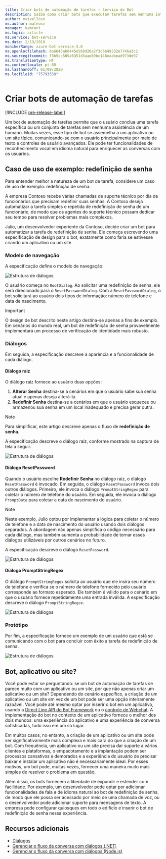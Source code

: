 ```yaml
---
title: Criar bots de automação de tarefas – Serviço de Bot
description: Saiba como criar bots que executam tarefas sem nenhuma intervenção humana.
author: matvelloso
ms.author: mateusv
manager: kamrani
ms.topic: article
ms.service: bot-service
ms.date: 2/13/2018
monikerRange: azure-bot-service-3.0
ms.openlocfilehash: 0a6643ab0445e569d26a2f3c6b49532e7746a3c2
ms.sourcegitcommit: f8b5cc509a6351d3aae89bc146eaabead973de97
ms.translationtype: HT
ms.contentlocale: pt-BR
ms.lasthandoff: 01/09/2020
ms.locfileid: "75793338"
---
```

# <a name="create-task-automation-bots"></a>Criar bots de automação de tarefas

[!INCLUDE [pre-release-label](./includes/pre-release-label-v3.md)]

Um bot de automação de tarefas permite que o usuário conclua uma tarefa específica ou um conjunto de tarefas sem nenhuma assistência de um humano. Muitas vezes, esse tipo de bot se assemelha a um aplicativo ou um site típico, comunicando-se com o usuário principalmente por meio de texto e controles de usuário avançados. Ele pode ter funcionalidades de reconhecimento vocal em idioma natural para enriquecer as conversas com os usuários. 

## <a name="example-use-case-password-reset"></a>Caso de uso de exemplo: redefinição de senha

Para entender melhor a natureza de um bot de tarefa, considere um caso de uso de exemplo: redefinição de senha. 

A empresa Contoso recebe várias chamadas de suporte técnico por dia de funcionários que precisam redefinir suas senhas. A Contoso deseja automatizar a tarefa simples e repetida de redefinição de senha de um funcionário, de modo que os agentes do suporte técnico possam dedicar seu tempo para resolver problemas mais complexos. 

Julio, um desenvolvedor experiente da Contoso, decide criar um bot para automatizar a tarefa de redefinição de senha. Ele começa escrevendo uma especificação de design para o bot, exatamente como faria se estivesse criando um aplicativo ou um site. 

### <a name="navigation-model"></a>Modelo de navegação

A especificação define o modelo de navegação:

![Estrutura de diálogos](~/media/bot-service-design-pattern-task-automation/simple-task1.png)

O usuário começa no `RootDialog`. Ao solicitar uma redefinição de senha, ele  
será direcionado para o `ResetPasswordDialog`. Com a `ResetPasswordDialog`, o bot solicitará ao usuário dois tipos de informação: número de telefone e data de nascimento. 

> [!IMPORTANT]
> O design de bot descrito neste artigo destina-se apenas a fins de exemplo. Em cenários do mundo real, um bot de redefinição de senha provavelmente implementará um processo de verificação de identidade mais robusto.

### <a name="dialogs"></a>Diálogos

Em seguida, a especificação descreve a aparência e a funcionalidade de cada diálogo. 

#### <a name="root-dialog"></a>Diálogo raiz

O diálogo raiz fornece ao usuário duas opções: 

1. **Alterar Senha** destina-se a cenários em que o usuário sabe sua senha atual e apenas deseja alterá-la.
2. **Redefinir Senha** destina-se a cenários em que o usuário esqueceu ou armazenou sua senha em um local inadequado e precisa gerar outra.

> [!NOTE]
> Para simplificar, este artigo descreve apenas o fluxo de **redefinição de senha**.

A especificação descreve o diálogo raiz, conforme mostrado na captura de tela a seguir.

![Estrutura de diálogos](~/media/bot-service-design-pattern-task-automation/simple-task2.png)

#### <a name="resetpassword-dialog"></a>Diálogo ResetPassword

Quando o usuário escolhe **Redefinir Senha** no diálogo raiz, o diálogo `ResetPassword` é invocado. Em seguida, o diálogo `ResetPassword` invoca dois outros diálogos. Primeiro, ele invoca o diálogo `PromptStringRegex` para coletar o número de telefone do usuário. Em seguida, ele invoca o diálogo `PromptDate` para coletar a data de nascimento do usuário. 

> [!NOTE]
> Neste exemplo, Julio optou por implementar a lógica para coletar o número de telefone e a data de nascimento do usuário usando dois diálogos separados. A abordagem não apenas simplifica o código necessário para cada diálogo, mas também aumenta a probabilidade de tornar esses diálogos utilizáveis por outros cenários no futuro. 

A especificação descreve o diálogo `ResetPassword`.

![Estrutura de diálogos](~/media/bot-service-design-pattern-task-automation/simple-task3.png)

#### <a name="promptstringregex-dialog"></a>Diálogo PromptStringRegex

O diálogo `PromptStringRegex` solicita ao usuário que ele insira seu número de telefone e verifica se o número de telefone fornecido pelo usuário corresponde ao formato esperado. Ele também é válido para o cenário em que o usuário fornece repetidamente uma entrada inválida. A especificação descreve o diálogo `PromptStringRegex`.

![Estrutura de diálogos](~/media/bot-service-design-pattern-task-automation/simple-task4.png)

### <a name="prototype"></a>Protótipo

Por fim, a especificação fornece um exemplo de um usuário que está se comunicando com o bot para concluir com êxito a tarefa de redefinição de senha.

![Estrutura de diálogos](~/media/bot-service-design-pattern-task-automation/simple-task5.png)

## <a name="bot-app-or-website"></a>Bot, aplicativo ou site?

Você pode estar se perguntando: se um bot de automação de tarefas se parece muito com um aplicativo ou um site, por que não apenas criar um aplicativo ou um site? Dependendo do cenário específico, a criação de um aplicativo ou um site em vez de um bot pode ser uma opção inteiramente razoável. Você pode até mesmo optar por inserir o bot em um aplicativo, usando a [Direct Line API do Bot Framework][directLineAPI] ou o <a href="https://aka.ms/BotFramework-WebChat" target="_blank">controle de Webchat</a>. A implementação do bot no contexto de um aplicativo fornece o melhor dos dois mundos: uma experiência do aplicativo e uma experiência de conversa sofisticadas, tudo isso em um só lugar. 

Em muitos casos, no entanto, a criação de um aplicativo ou um site pode ser significativamente mais complexa e mais cara do que a criação de um bot. Com frequência, um aplicativo ou um site precisa dar suporte a vários clientes e plataformas, o empacotamento e a implantação podem ser processos cansativos e demorados e a experiência do usuário de precisar baixar e instalar um aplicativo não é necessariamente ideal. Por esses motivos, um bot pode, muitas vezes, fornecer uma maneira muito mais simples de resolver o problema em questão. 

Além disso, os bots fornecem a liberdade de expandir e estender com facilidade. Por exemplo, um desenvolvedor pode optar por adicionar funcionalidades de fala e de idioma natural ao bot de redefinição de senha, de modo que ele possa ser acessado por meio de uma chamada de voz, ou o desenvolvedor pode adicionar suporte para mensagens de texto. A empresa pode configurar quiosques em todo o edifício e inserir o bot de redefinição de senha nessa experiência.


## <a name="additional-resources"></a>Recursos adicionais

- [Diálogos](~/dotnet/bot-builder-dotnet-dialogs.md)
- [Gerenciar o fluxo da conversa com diálogos (.NET)](~/dotnet/bot-builder-dotnet-manage-conversation-flow.md)
- [Gerenciar o fluxo da conversa com diálogos (Node.js)](~/nodejs/bot-builder-nodejs-manage-conversation-flow.md)


[directLineAPI]: https://docs.botframework.com/restapi/directline3/#navtitle
